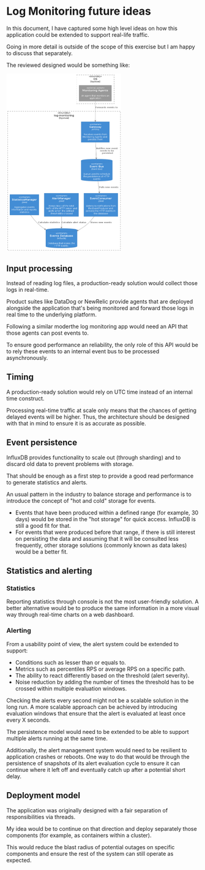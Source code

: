 # Log Monitoring future ideas
In this document, I have captured some high level ideas on how this application could be extended to support real-life traffic.

Going in more detail is outside of the scope of this exercise but I am happy to discuss that separately.

The reviewed designed would be something like:

<img src="diagram.png" alt="C4 Container diagram" width="300"/>

## Input processing
Instead of reading log files, a production-ready solution would collect those logs in real-time.

Product suites like DataDog or NewRelic provide agents that are deployed alongside the application that's being monitored and forward those logs in real time to the underlying platform.

Following a similar moderthe log monitoring app would need an API that those agents can post events to.

To ensure good performance an reliability, the only role of this API would be to rely these events to an internal event bus to be processed asynchronously.

## Timing
A production-ready solution would rely on UTC time instead of an internal time construct.

Processing real-time traffic at scale only means that the chances of getting delayed events will be higher. Thus, the architecture should be designed with that in mind to ensure it is as accurate as possible.

## Event persistence
InfluxDB provides functionality to scale out (through sharding) and to discard old data to prevent problems with storage.

That should be enough as a first step to provide a good read performance to generate statistics and alerts.

An usual pattern in the industry to balance storage and performance is to introduce the concept of "hot and cold" storage for events.

* Events that have been produced within a defined range (for example, 30 days) would be stored in the "hot storage" for quick access. InfluxDB is still a good fit for that.
* For events that were produced before that range, if there is still interest on persisting the data and assuming that it will be consulted less frequently, other storage solutions (commonly known as data lakes) would be a better fit.

## Statistics and alerting
### Statistics
Reporting statistics through console is not the most user-friendly solution. A better alternative would be to produce the same information in a more visual way through real-time charts on a web dashboard.

### Alerting
From a usability point of view, the alert system could be extended to support:
- Conditions such as lesser than or equals to.
- Metrics such as percentiles RPS or average RPS on a specific path.
- The ability to react differently based on the threshold (alert severity).
- Noise reduction by adding the number of times the threshold has to be crossed within multiple evaluation windows.

Checking the alerts every second might not be a scalable solution in the long run. A more scalable approach can be achieved by introducing evaluation windows that ensure that the alert is evaluated at least once every X seconds.

The persistence model would need to be extended to be able to support multiple alerts running at the same time.

Additionally, the alert management system would need to be resilient to application crashes or reboots. One way to do that would be through the persistence of snapshots of its alert evaluation cycle to ensure it can continue where it left off and eventually catch up after a potential short delay.

## Deployment model
The application was originally designed with a fair separation of responsibilities via threads.

My idea would be to continue on that direction and deploy separately those components (for example, as containers within a cluster).

This would reduce the blast radius of potential outages on specific components and ensure the rest of the system can still operate as expected.